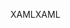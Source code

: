<span data-ttu-id="ab052-101">XAML</span><span class="sxs-lookup"><span data-stu-id="ab052-101">XAML</span></span>